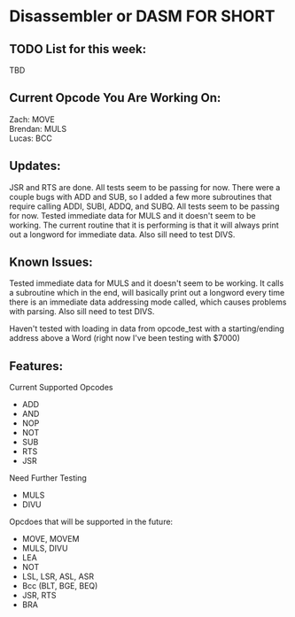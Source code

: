# Disassembler or DASM FOR SHORT

## TODO List for this week:
TBD

## Current Opcode You Are Working On:
Zach:    MOVE   
Brendan: MULS   
Lucas:   BCC   

## Updates:
<p>
JSR and RTS are done. All tests seem to be passing for now.
There were a couple bugs with ADD and SUB, so I added a few more subroutines that require calling ADDI, SUBI, ADDQ, and SUBQ. All tests seem to be passing for now.
Tested immediate data for MULS and it doesn't seem to be working. The current routine that it is performing is that it will always print out a longword for immediate data. Also sill need to test DIVS.
</p>

## Known Issues: 
<p>
Tested immediate data for MULS and it doesn't seem to be working.        
It calls a subroutine which in the end, will basically print out a longword every time there is an immediate data addressing mode called, which causes problems with parsing.     
Also sill need to test DIVS.   

Haven't tested with loading in data from opcode_test with a starting/ending address above a Word (right now I've been testing with $7000)  
</p>


## Features:
<p>
Current Supported Opcodes  
<ul>
  <li> ADD </li>  
  <li> AND </li>  
  <li> NOP </li>  
  <li> NOT </li>  
  <li> SUB </li>  
  <li> RTS </li>  
  <li> JSR </li>  
</ul>

<p>
Need Further Testing
<ul>
  <li> MULS </li>  
  <li> DIVU </li>  
</ul>

Opcdoes that will be supported in the future:
<ul>
  <li> MOVE, MOVEM
  <li> MULS, DIVU
  <li> LEA
  <li> NOT
  <li> LSL, LSR, ASL, ASR
  <li> Bcc (BLT, BGE, BEQ) 
  <li> JSR, RTS
  <li> BRA
 </ul>
</p>
